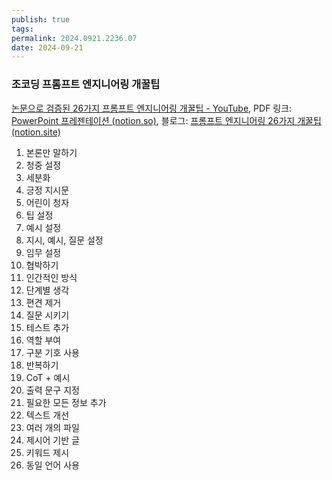 ```yaml
---
publish: true
tags: 
permalink: 2024.0921.2236.07
date: 2024-09-21
---
```

### 조코딩 프롬프트 엔지니어링 개꿀팁
[논문으로 검증된 26가지 프롬프트 엔지니어링 개꿀팁 - YouTube](https://www.youtube.com/watch?v=mC2b57u_s0k), PDF 링크: [PowerPoint 프레젠테이션 (notion.so)](https://file.notion.so/f/f/52dbda07-2b76-4241-b0b5-20de01cde597/899eaa04-bf3f-4a7d-8190-4d05579f5963/%EC%A1%B0%EC%BD%94%EB%94%A9_%ED%94%84%EB%A1%AC%ED%94%84%ED%8A%B8%EC%97%94%EC%A7%80%EB%8B%88%EC%96%B4%EB%A7%81.pdf?table=block&id=85afa3bd-67f1-4eec-8feb-3ab9891e59dc&spaceId=52dbda07-2b76-4241-b0b5-20de01cde597&expirationTimestamp=1727013600000&signature=Pmxy0k1N88T0g73k8loaD_ssuGXmk9yvoU9IQozmGhg&downloadName=%EC%A1%B0%EC%BD%94%EB%94%A9_%ED%94%84%EB%A1%AC%ED%94%84%ED%8A%B8%EC%97%94%EC%A7%80%EB%8B%88%EC%96%B4%EB%A7%81.pdf), 블로그: [프롬프트 엔지니어링 26가지 개꿀팁 (notion.site)](https://abrasive-detective-fdd.notion.site/26-9c9bc7d14d2448b696e29cbd47209a5e)
1. 본론만 말하기  
2. 청중 설정  
3. 세분화  
4. 긍정 지시문  
5. 어린이 청자  
6. 팁 설정  
7. 예시 설정  
8. 지시, 예시, 질문 설정  
9. 임무 설정  
10. 협박하기  
11. 인간적인 방식  
12. 단계별 생각  
13. 편견 제거  
14. 질문 시키기  
15. 테스트 추가  
16. 역할 부여  
17. 구분 기호 사용  
18. 반복하기  
19. CoT + 예시  
20. 출력 문구 지정  
21. 필요한 모든 정보 추가  
22. 텍스트 개선  
23. 여러 개의 파일  
24. 제시어 기반 글  
25. 키워드 제시  
26. 동일 언어 사용  